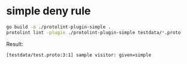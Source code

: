 # simple deny rule

```bash
go build -o ./protolint-plugin-simple .
protolint lint -plugin ./protolint-plugin-simple testdata/*.proto
```

Result:

```bash
[testdata/test.proto:3:1] sample visitor: given=simple
```
